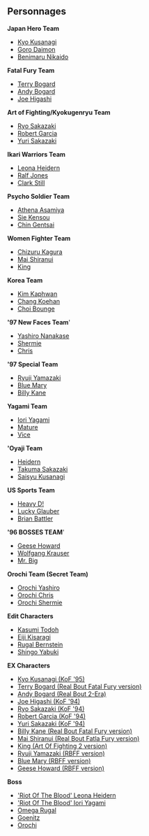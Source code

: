 ## Personnages

**Japan Hero Team**

- [Kyo Kusanagi](Kyo_Kusanagi_(98um) "wikilink")
- [Goro Daimon](Goro_Daimon_(98um) "wikilink")
- [Benimaru Nikaido](Benimaru_Nikaido_(98um) "wikilink")

**Fatal Fury Team**

- [Terry Bogard](Terry_Bogard_(98um) "wikilink")
- [Andy Bogard](Andy_Bogard_(98um) "wikilink")
- [Joe Higashi](Joe_Higashi_(98um) "wikilink")

**Art of Fighting/Kyokugenryu Team**

- [Ryo Sakazaki](Ryo_Sakazaki_(98um) "wikilink")
- [Robert Garcia](Robert_Garcia_(98um) "wikilink")
- [Yuri Sakazaki](Yuri_Sakazaki_(98um) "wikilink")

**Ikari Warriors Team**

- [Leona Heidern](Leona_Heidern_(98um) "wikilink")
- [Ralf Jones](Ralf_Jones_(98um) "wikilink")
- [Clark Still](Clark_Still_(98um) "wikilink")

**Psycho Soldier Team**

- [Athena Asamiya](Athena_Asamiya_(98um) "wikilink")
- [Sie Kensou](Sie_Kensou_(98um) "wikilink")
- [Chin Gentsai](Chin_Gentsai_(98um) "wikilink")

**Women Fighter Team**

- [Chizuru Kagura](Chizuru_Kagura_(98um) "wikilink")
- [Mai Shiranui](Mai_Shiranui_(98um) "wikilink")
- [King](King_(98um) "wikilink")

**Korea Team**

- [Kim Kaphwan](Kim_Kaphwan_(98um) "wikilink")
- [Chang Koehan](Chang_Koehan_(98um) "wikilink")
- [Choi Bounge](Choi_Bounge_(98um) "wikilink")

**'97 New Faces Team**'

- [Yashiro Nanakase](Yashiro_Nanakase_(98um) "wikilink")
- [Shermie](Shermie_(98um) "wikilink")
- [Chris](Chris_(98um) "wikilink")

**'97 Special Team**

- [Ryuji Yamazaki](Ryuji_Yamazaki_(98um) "wikilink")
- [Blue Mary](Blue_Mary_(98um) "wikilink")
- [Billy Kane](Billy_Kane_(98um) "wikilink")

**Yagami Team**

- [Iori Yagami](Iori_Yagami_(98um) "wikilink")
- [Mature](Mature_(98um) "wikilink")
- [Vice](Vice_(98um) "wikilink")

**'Oyaji Team**

- [Heidern](Heidern_(98um) "wikilink")
- [Takuma Sakazaki](Takuma_Sakazaki_(98um) "wikilink")
- [Saisyu Kusanagi](Saisyu_Kusanagi_(98um) "wikilink")

**US Sports Team**

- [Heavy D!](Heavy_D!_(98um) "wikilink")
- [Lucky Glauber](Lucky_Glauber_(98um) "wikilink")
- [Brian Battler](Brian_Battler_(98um) "wikilink")

**'96 BOSSES TEAM**'

- [Geese Howard](Geese_Howard_(98um) "wikilink")
- [Wolfgang Krauser](Wolfgang_Krauser_(98um) "wikilink")
- [Mr. Big](Mr._Big_(98um) "wikilink")

**Orochi Team (Secret Team)**

- [Orochi Yashiro](Orochi_Yashiro_(98um) "wikilink")
- [Orochi Chris](Orochi_Chris_(98um) "wikilink")
- [Orochi Shermie](Orochi_Shermie_(98um) "wikilink")

**Edit Characters**

- [Kasumi Todoh](Kasumi_Todoh_(98um) "wikilink")
- [Eiji Kisaragi](Eiji_Kisaragi_(98um) "wikilink")
- [Rugal Bernstein](Rugal_Bernstein_(98um) "wikilink")
- [Shingo Yabuki](Shingo_Yabuki_(98um) "wikilink")

**EX Characters**

- [Kyo Kusanagi (KoF '95)](Kyo_Kusanagi_(KoF_'95)_(98um) "wikilink")
- [Terry Bogard (Real Bout Fatal Fury
  version)](Terry_Bogard_(Real_Bout_Fatal_Fury_version)_(98um) "wikilink")
- [Andy Bogard (Real Bout
  2-Era)](Andy_Bogard_(KoF_'95)_(98um) "wikilink")
- [Joe Higashi (KoF '94)](Joe_Higashi_(KoF_'94)_(98um) "wikilink")
- [Ryo Sakazaki (KoF '94)](Ryo_Sakazaki_(KoF_'94)_(98um) "wikilink")
- [Robert Garcia (KoF '94)](Robert_Garcia_(KoF_'94)_(98um) "wikilink")
- [Yuri Sakazaki (KoF '94)](Yuri_Sakazaki_(KoF_'94)_(98um) "wikilink")
- [Billy Kane (Real Bout Fatal Fury
  version)](Billy_Kane_(Real_Bout_Fatal_Fury_version)_(98um) "wikilink")
- [Mai Shiranui (Real Bout Fatla Fury
  version)](Mai_Shiranui_(Real_Bout_Fatal_Fury_version)_(98um) "wikilink")
- [King (Art Of Fighting 2
  version)](King_(Art_Of_Fighting_2_version)_(98um) "wikilink")
- [Ryuji Yamazaki (RBFF
  version)](Ryuji_Yamazaki_(RBFF_version)_(98um) "wikilink")
- [Blue Mary (RBFF version)](Blue_Mary_(RBFF_version)_(98um) "wikilink")
- [Geese Howard (RBFF
  version)](Geese_Howard_(RBFF_version)_(98um) "wikilink")

**Boss**

- ['Riot Of The Blood' Leona
  Heidern]('Riot_Of_The_Blood'_Leona_Heidern_(98um) "wikilink")
- ['Riot Of The Blood' Iori
  Yagami]('Riot_Of_The_Blood'_Iori_Yagami_(98um) "wikilink")
- [Omega Rugal](Omega_Rugal_(98um) "wikilink")
- [Goenitz](Goenitz_(98um) "wikilink")
- [Orochi](Orochi_(98um) "wikilink")
